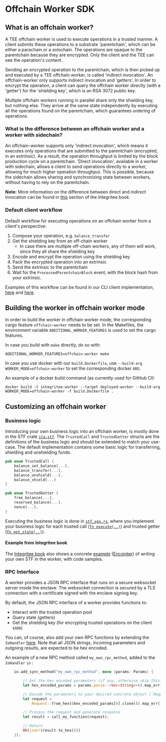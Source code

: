 # Offchain Worker SDK

## What is an offchain worker?

A TEE offchain worker is used to execute operations in a trusted manner. A client submits these operations to a substrate 'parentchain', which can be either a parachain or a solochain. The operations are opaque to the parentchain because they are encrypted. Only the client and the TEE can see the operation's content.

Sending an encrypted operation to the parentchain, which is then picked up and executed by a TEE offchain worker, is called 'indirect invocation'. An offchain-worker only supports indirect invocation and 'getters'. In order to encrypt the operation, a client can query the offchain worker directly (with a 'getter') for the 'shielding key', which is an RSA 3072 public key.

Multiple offchain workers running in parallel share only the shielding key, but nothing else. They arrive at the same state independently by executing all the operations found on the parentchain, which guarantees ordering of operations.


### What is the difference between an offchain worker and a worker with sidechain?

An offchain-worker supports only 'indirect invocation', which means it executes only operations that are submitted to the parentchain (encrypted, in an extrinsic). As a result, the operation throughput is limited by the block production cycle on a parentchain. 'Direct invocation', available in a worker with sidechain, allows a client to send operations directly to a worker, allowing for much higher operation throughput. This is possible, because the sidechain allows sharing and synchronizing state between workers, without having to rely on the parentchain.

**Note:** More information on the difference between direct and indirect invocation can be found in [this](https://book.integritee.network/design.html) section of the Integritee book.

### Default client workflow

Default workflow for executing operations on an offchain worker from a client's perspective:

1. Compose your operation, e.g. `balance_transfer`
2. Get the shielding key from an off-chain worker
    * In case there are multiple off-chain workers, any of them will work, since they all share the shielding key
3. Encode and encrypt the operation using the shielding key
4. Pack the encrypted operation into an extrinsic
5. Send the extrinsic to the parentchain
6. Wait for the `ProcessedParentchainBlock` event, with the block hash from your extrinsic.

Examples of this workflow can be found in our CLI client implementation, [here](https://github.com/integritee-network/worker/blob/72d9ba960803b367a9cb4f0bc62d0f4a4b13fe6d/cli/src/trusted_commands.rs#L167) and [here](https://github.com/integritee-network/worker/blob/72d9ba960803b367a9cb4f0bc62d0f4a4b13fe6d/cli/src/trusted_operation.rs#L98).

## Building the worker in offchain worker mode

In order to build the worker in offchain worker mode, the corresponding cargo feature `offchain-worker` needs to be set. In the Makefiles, the environment variable `ADDITIONAL_WORKER_FEATURES` is used to set the cargo features. 

In case you build with `make` directly, do so with:

```
ADDITIONAL_WORKER_FEATURES=offchain-worker make
```

In case you use docker with our `build.Dockerfile`, use `--build-arg WORKER_MODE=offchain-worker` to set the corresponding docker `ARG`.

An example of a docker build command (as currently used for GitHub CI):

```
docker build -t integritee-worker --target deployed-worker --build-arg WORKER_MODE=offchain-worker -f build.Dockerfile .
``` 


## Customizing an offchain worker

### Business logic

Introducing your own business logic into an offchain worker, is mostly done in the STF crate [`ita-stf`](https://github.com/integritee-network/worker/tree/master/app-libs/stf). The `TrustedCall` and `TrustedGetter` structs are the definitions of the business logic and should be extended to match your use-case. The default implementation contains some basic logic for transferring, shielding and unshielding funds.

```rust
pub enum TrustedCall {
	balance_set_balance(...),
	balance_transfer(...),
	balance_unshield(...),
	balance_shield(...)
}
```

```rust
pub enum TrustedGetter {
	free_balance(...),
	reserved_balance(...),
	nonce(...),
}
```

Executing the business logic is done in [`stf_sgx.rs`](https://github.com/integritee-network/worker/blob/master/app-libs/stf/src/stf_sgx.rs), where you implement your business logic for each trusted call ([`fn execute(..)`](https://github.com/integritee-network/worker/blob/72d9ba960803b367a9cb4f0bc62d0f4a4b13fe6d/app-libs/stf/src/stf_sgx.rs#L126)) and trusted getter ([`fn get_state(..)`](https://github.com/integritee-network/worker/blob/72d9ba960803b367a9cb4f0bc62d0f4a4b13fe6d/app-libs/stf/src/stf_sgx.rs#L89)). 



#### Example from Integritee book

The [Integritee book](https://book.integritee.network/introduction.html) also shows a concrete [example](https://book.integritee.network/howto_stf.html#integritee-worker) ([Encointer](https://encointer.org/)) of writing your own STF in the worker, with code samples.

### RPC Interface
A worker provides a JSON RPC interface that runs on a secure websocket server inside the enclave. The websocket connection is secured by a TLS connection with a certificate signed with the enclave signing key.

By default, the JSON RPC interface of a worker provides functions to:
* Interact with the trusted operation pool
* Query state (getters)
* Get the shielding key (for encrypting trusted operations on the client side)

You can, of course, also add your own RPC functions by extending the `IoHandler` [here](https://github.com/integritee-network/worker/blob/72d9ba960803b367a9cb4f0bc62d0f4a4b13fe6d/enclave-runtime/src/rpc/worker_api_direct.rs#L57). Note that all JSON strings, incoming parameters and outgoing results, are expected to be hex encoded.

An example of a new RPC method called `my_own_rpc_method`, added to the `IoHandler` `io` :

```rust
	io.add_sync_method("my_own_rpc_method", move |params: Params| {

        // Get the hex encoded parameters (if any, otherwise skip this).
        let hex_encoded_params = params.parse::<Vec<String>>().map_err(|e| format!("{:?}", e))?;

        // Decode the parameters to your desired concrete object (`Request` in this example).
	    let request =
		    Request::from_hex(&hex_encoded_params[0].clone()).map_err(|e| format!("{:?}", e))?;

        // Process the request and generate response
        let result = call_my_function(request);

        // Return 
		Ok(json!(result.to_hex()))
	});
```
